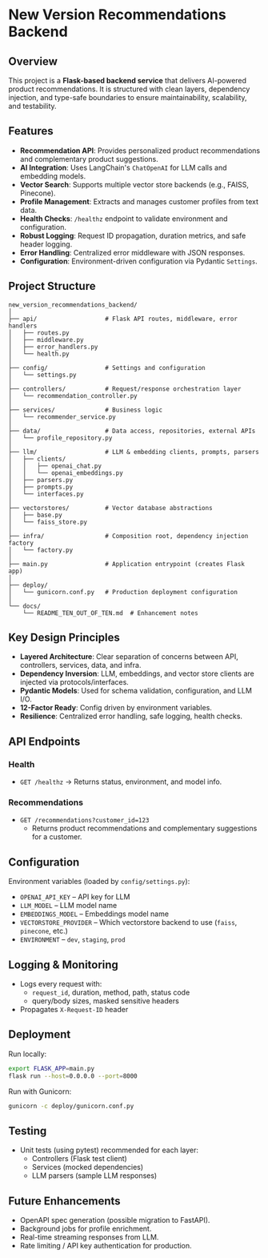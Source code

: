 # New Version Recommendations Backend

## Overview
This project is a **Flask-based backend service** that delivers AI-powered product recommendations.
It is structured with clean layers, dependency injection, and type-safe boundaries to ensure maintainability, scalability, and testability.

## Features
- **Recommendation API**: Provides personalized product recommendations and complementary product suggestions.
- **AI Integration**: Uses LangChain's `ChatOpenAI` for LLM calls and embedding models.
- **Vector Search**: Supports multiple vector store backends (e.g., FAISS, Pinecone).
- **Profile Management**: Extracts and manages customer profiles from text data.
- **Health Checks**: `/healthz` endpoint to validate environment and configuration.
- **Robust Logging**: Request ID propagation, duration metrics, and safe header logging.
- **Error Handling**: Centralized error middleware with JSON responses.
- **Configuration**: Environment-driven configuration via Pydantic `Settings`.

## Project Structure
```
new_version_recommendations_backend/
│
├── api/                   # Flask API routes, middleware, error handlers
│   ├── routes.py
│   ├── middleware.py
│   ├── error_handlers.py
│   └── health.py
│
├── config/                # Settings and configuration
│   └── settings.py
│
├── controllers/           # Request/response orchestration layer
│   └── recommendation_controller.py
│
├── services/              # Business logic
│   └── recommender_service.py
│
├── data/                  # Data access, repositories, external APIs
│   └── profile_repository.py
│
├── llm/                   # LLM & embedding clients, prompts, parsers
│   ├── clients/
│   │   ├── openai_chat.py
│   │   └── openai_embeddings.py
│   ├── parsers.py
│   ├── prompts.py
│   └── interfaces.py
│
├── vectorstores/          # Vector database abstractions
│   ├── base.py
│   └── faiss_store.py
│
├── infra/                 # Composition root, dependency injection factory
│   └── factory.py
│
├── main.py                # Application entrypoint (creates Flask app)
│
├── deploy/
│   └── gunicorn.conf.py   # Production deployment configuration
│
└── docs/
    └── README_TEN_OUT_OF_TEN.md  # Enhancement notes
```

## Key Design Principles
- **Layered Architecture**: Clear separation of concerns between API, controllers, services, data, and infra.
- **Dependency Inversion**: LLM, embeddings, and vector store clients are injected via protocols/interfaces.
- **Pydantic Models**: Used for schema validation, configuration, and LLM I/O.
- **12-Factor Ready**: Config driven by environment variables.
- **Resilience**: Centralized error handling, safe logging, health checks.

## API Endpoints
### Health
- `GET /healthz` → Returns status, environment, and model info.

### Recommendations
- `GET /recommendations?customer_id=123`
  - Returns product recommendations and complementary suggestions for a customer.

## Configuration
Environment variables (loaded by `config/settings.py`):
- `OPENAI_API_KEY` – API key for LLM
- `LLM_MODEL` – LLM model name
- `EMBEDDINGS_MODEL` – Embeddings model name
- `VECTORSTORE_PROVIDER` – Which vectorstore backend to use (`faiss`, `pinecone`, etc.)
- `ENVIRONMENT` – `dev`, `staging`, `prod`

## Logging & Monitoring
- Logs every request with:
  - `request_id`, duration, method, path, status code
  - query/body sizes, masked sensitive headers
- Propagates `X-Request-ID` header

## Deployment
Run locally:
```bash
export FLASK_APP=main.py
flask run --host=0.0.0.0 --port=8000
```

Run with Gunicorn:
```bash
gunicorn -c deploy/gunicorn.conf.py
```

## Testing
- Unit tests (using pytest) recommended for each layer:
  - Controllers (Flask test client)
  - Services (mocked dependencies)
  - LLM parsers (sample LLM responses)

## Future Enhancements
- OpenAPI spec generation (possible migration to FastAPI).
- Background jobs for profile enrichment.
- Real-time streaming responses from LLM.
- Rate limiting / API key authentication for production.
